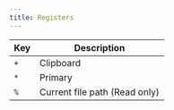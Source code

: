 ```yaml
---
title: Registers
---
```


| Key | Description |
| --- | --- |
| `+` | Clipboard |
| `*` | Primary |
| `%` | Current file path (Read only) |
